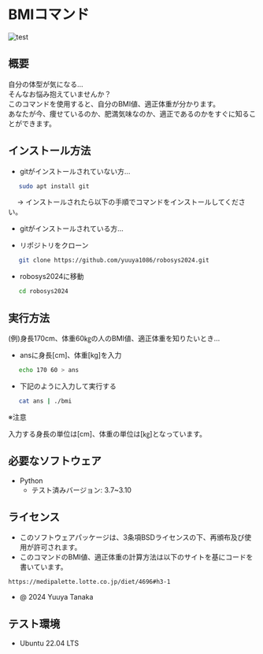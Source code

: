 # BMIコマンド
![test](https://github.com/yuuya1086/robosys2024/actions/workflows/test.yml/badge.svg)

## 概要

自分の体型が気になる…<br>
そんなお悩み抱えていませんか？<br>
このコマンドを使用すると、自分のBMI値、適正体重が分かります。<br>
あなたが今、痩せているのか、肥満気味なのか、適正であるのかをすぐに知ることができます。

## インストール方法

- gitがインストールされていない方…
```bash
   sudo apt install git
```

　 → インストールされたら以下の手順でコマンドをインストールしてください。

- gitがインストールされている方…

- リポジトリをクローン
```bash
   git clone https://github.com/yuuya1086/robosys2024.git
```
- robosys2024に移動
```bash
   cd robosys2024
```

## 実行方法

(例)身長170cm、体重60㎏の人のBMI値、適正体重を知りたいとき…

- ansに身長[cm]、体重[kg]を入力
```bash
   echo 170 60 > ans
```

- 下記のように入力して実行する 
```bash
   cat ans | ./bmi
```

※注意

入力する身長の単位は[cm]、体重の単位は[㎏]となっています。

## 必要なソフトウェア
- Python
  - テスト済みバージョン: 3.7~3.10

## ライセンス

- このソフトウェアパッケージは、3条項BSDライセンスの下、再頒布及び使用が許可されます。
- このコマンドのBMI値、適正体重の計算方法は以下のサイトを基にコードを書いています。
```bash
https://medipalette.lotte.co.jp/diet/4696#h3-1
```
- @ 2024 Yuuya Tanaka

## テスト環境
- Ubuntu 22.04 LTS
